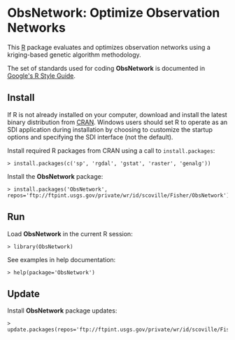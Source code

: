 ObsNetwork: Optimize Observation Networks
=========================================

This [R](http://www.r-project.org/ "R") package
evaluates and optimizes observation networks using a kriging-based genetic
algorithm methodology.

The set of standards used for coding **ObsNetwork** is documented in
[Google's R Style Guide](http://google-styleguide.googlecode.com/svn/trunk/google-r-style.html "Google's R Style Guide").

Install
-------

If R is not already installed on your
computer, download and install the latest binary distribution from
[CRAN](http://cran.r-project.org/ "The Comprehensive R Archive Network").
Windows users should set R to operate as an SDI application during installation 
by choosing to customize the startup options and specifying the SDI interface 
(not the default).

Install required R packages from CRAN using a call to `install.packages`:

    > install.packages(c('sp', 'rgdal', 'gstat', 'raster', 'genalg'))

Install the **ObsNetwork** package:

    > install.packages('ObsNetwork', repos='ftp://ftpint.usgs.gov/private/wr/id/scoville/Fisher/ObsNetwork')

Run
---

Load **ObsNetwork** in the current R session:

    > library(ObsNetwork)
    
See examples in help documentation:

    > help(package='ObsNetwork')

Update
------

Install **ObsNetwork** package updates:

    > update.packages(repos='ftp://ftpint.usgs.gov/private/wr/id/scoville/Fisher/ObsNetwork')
